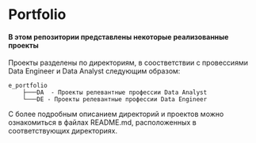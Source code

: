 # Portfolio
#### В этом репозитории представлены некоторые реализованные проекты
Проекты разделены по директориям, в соостветствии с провессиями Data Engineer и Data Analyst следующим образом:
```
e_portfolio
    ├───DA  - Проекты релевантные профессии Data Analyst
    └───DE - Проекты релевантные профессии Data Engineer
```
С более подробным описанием директорий и проектов можно ознакомиться в файлах README.md, расположенных в соответствующих директориях.
